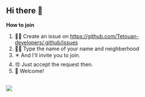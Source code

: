 ## Hi there 👋



**How to join**

1. 🙋‍♀️ Create an issue on https://github.com/Tetouan-developers/.github/issues <br>
2. 👩‍💻 Type the name of your name and neighberhood <br>
3. ✴️ And I'll invite you to join. <br>
4. 🉑 Just accept the request then. <br>
5. 🖖  Welcome! <br><br>

<a href="https://github.com/sohaibMan/github-profile-views-counter">
    <img src="https://komarev.com/ghpvc/?username=Tetouan-developers">
</a>


